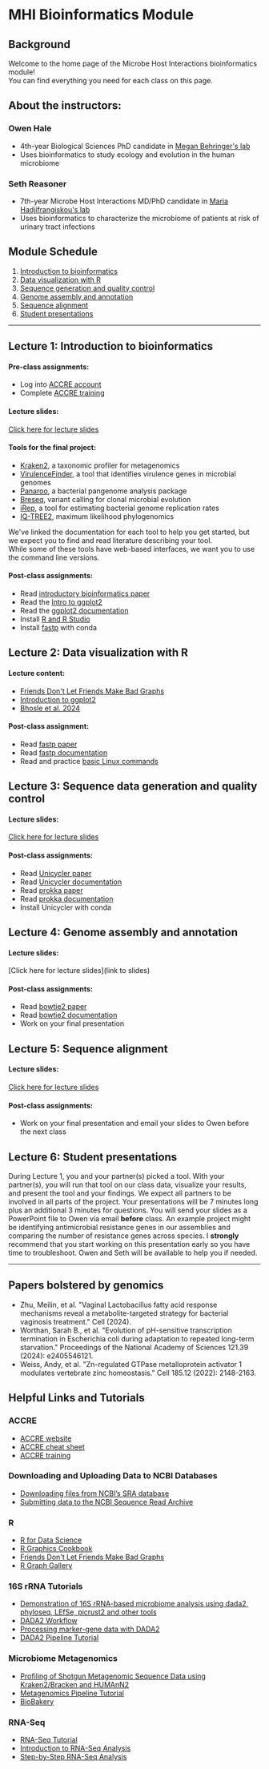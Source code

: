 # MHI Bioinformatics Module
## Background
Welcome to the home page of the Microbe Host Interactions bioinformatics module!\
You can find everything you need for each class on this page.

## About the instructors:
### Owen Hale
 - 4th-year Biological Sciences PhD candidate in [Megan Behringer's lab](https://behringerlab.wixsite.com/index)
 - Uses bioinformatics to study ecology and evolution in the human microbiome

### Seth Reasoner
 - 7th-year Microbe Host Interactions MD/PhD candidate in [Maria Hadjifrangiskou's lab](https://my.vanderbilt.edu/hadjifrangiskoulab/)
 - Uses bioinformatics to characterize the microbiome of patients at risk of urinary tract infections

## Module Schedule
1. [Introduction to bioinformatics](#lecture-1-introduction-to-bioinformatics)
2. [Data visualization with R](#lecture-2-data-visualization-with-r)
3. [Sequence generation and quality control](#lecture-3-sequence-data-generation-and-quality-control)
4. [Genome assembly and annotation](#lecture-4-genome-assembly-and-annotation)
5. [Sequence alignment](#lecture-5-sequence-alignment)
6. [Student presentations](#lecture-6-student-presentations)

***

## Lecture 1: Introduction to bioinformatics
#### Pre-class assignments:
 - Log into [ACCRE account](https://www.vanderbilt.edu/accre/)
 - Complete [ACCRE training](https://www.vanderbilt.edu/accre/required-training/)
#### Lecture slides:
[Click here for lecture slides](https://docs.google.com/presentation/d/1BbIJJxXv6dQ4siVwZKt_75FtPzUPPOCRh7aKnoqrbss/edit?usp=sharing)

#### Tools for the final project:
 - [Kraken2](https://github.com/DerrickWood/kraken2), a taxonomic profiler for metagenomics
 - [VirulenceFinder](https://bitbucket.org/genomicepidemiology/virulencefinder/src/master/), a tool that identifies virulence genes in microbial genomes
 - [Panaroo](https://gthlab.au/panaroo/#/), a bacterial pangenome analysis package
 - [Breseq](https://github.com/barricklab/breseq/wiki), variant calling for clonal microbial evolution
 - [iRep](https://github.com/christophertbrown/iRep/tree/master), a tool for estimating bacterial genome replication rates
 - [IQ-TREE2](http://www.iqtree.org/), maximum likelihood phylogenomics

We've linked the documentation for each tool to help you get started, but we expect you to find and read literature describing your tool.\
While some of these tools have web-based interfaces, we want you to use the command line versions.

#### Post-class assignments:
 - Read [introductory bioinformatics paper](https://doi.org/10.1371/journal.pcbi.1008645)
 - Read the [Intro to ggplot2](https://ggplot2.tidyverse.org/articles/ggplot2.html)
 - Read the [ggplot2 documentation](https://ggplot2.tidyverse.org/)
 - Install [R and R Studio](https://posit.co/download/rstudio-desktop/)
 - Install [fastp](https://github.com/OpenGene/fastp) with conda

## Lecture 2: Data visualization with R
#### Lecture content:
 - [Friends Don't Let Friends Make Bad Graphs](https://github.com/cxli233/FriendsDontLetFriends)
 - [Introduction to ggplot2](https://ggplot2.tidyverse.org/articles/ggplot2.html)
 - [Bhosle et al. 2024](https://doi.org/10.1128/msystems.00452-24)

#### Post-class assignment:
 - Read [fastp paper](https://doi.org/10.1002/imt2.107)
 - Read [fastp documentation](https://github.com/OpenGene/fastp)
 - Read and practice [basic Linux commands](https://help.accre.vanderbilt.edu/index.php?title=ACCRE_Cheat_Sheet)

## Lecture 3: Sequence data generation and quality control
#### Lecture slides:
[Click here for lecture slides](https://docs.google.com/presentation/d/1yPfjaWqhYrAX8V-9-u4fKxX4LcrYRDbV6xAcfT_A4EA/edit?usp=sharing)
#### Post-class assignments:
 - Read [Unicycler paper](https://doi.org/10.1371/journal.pcbi.1005595)
 - Read [Unicycler documentation](https://github.com/rrwick/Unicycler)
 - Read [prokka paper](https://academic.oup.com/bioinformatics/article/30/14/2068/2390517)
 - Read [prokka documentation](https://github.com/tseemann/prokka)
 - Install Unicycler with conda

## Lecture 4: Genome assembly and annotation
#### Lecture slides:
[Click here for lecture slides](link to slides)
#### Post-class assignments:
 - Read [bowtie2 paper](https://doi.org/10.1038/nmeth.1923)
 - Read [bowtie2 documentation](https://bowtie-bio.sourceforge.net/bowtie2/index.shtml)
 - Work on your final presentation

## Lecture 5: Sequence alignment
#### Lecture slides:
[Click here for lecture slides](https://docs.google.com/presentation/d/1LEiv3t50zS0IPm02gGwnCAYuN3uQ1w2nYkROrmiMmE4/edit?usp=sharing)
#### Post-class assignments:
 - Work on your final presentation and email your slides to Owen before the next class
   
## Lecture 6: Student presentations
During Lecture 1, you and your partner(s) picked a tool.
With your partner(s), you will run that tool on our class data, visualize your results, and present the tool and your findings.
We expect all partners to be involved in all parts of the project.
Your presentations will be 7 minutes long plus an additional 3 minutes for questions.
You will send your slides as a PowerPoint file to Owen via email **before** class.
An example project might be identifying antimicrobial resistance genes in our assemblies and comparing the number of resistance genes across species.
I **strongly** recommend that you start working on this presentation early so you have time to troubleshoot.
Owen and Seth will be available to help you if needed.

***

## Papers bolstered by genomics
 - Zhu, Meilin, et al. "Vaginal Lactobacillus fatty acid response mechanisms reveal a metabolite-targeted strategy for bacterial vaginosis treatment." Cell (2024).
 - Worthan, Sarah B., et al. "Evolution of pH-sensitive transcription termination in Escherichia coli during adaptation to repeated long-term starvation." Proceedings of the National Academy of Sciences 121.39 (2024): e2405546121.
 - Weiss, Andy, et al. "Zn-regulated GTPase metalloprotein activator 1 modulates vertebrate zinc homeostasis." Cell 185.12 (2022): 2148-2163.

## Helpful Links and Tutorials
### ACCRE
 - [ACCRE website](https://www.vanderbilt.edu/accre/)
 - [ACCRE cheat sheet](https://cdn.vanderbilt.edu/vu-URL/wp-content/uploads/sites/157/2018/02/19214952/ACCRE-Cheat-Sheet-March-2019.pdf)
 - [ACCRE training](https://www.vanderbilt.edu/accre/required-training/)

### Downloading and Uploading Data to NCBI Databases
- [Downloading files from NCBI’s SRA database](https://bioinformaticsworkbook.org/dataAcquisition/fileTransfer/sra.html#gsc.tab=0)
- [Submitting data to the NCBI Sequence Read Archive](https://rachaellappan.github.io/SRA/)
### R
 - [R for Data Science](https://r4ds.hadley.nz/)
 - [R Graphics Cookbook](https://r-graphics.org/)
 - [Friends Don't Let Friends Make Bad Graphs](https://github.com/cxli233/FriendsDontLetFriends/tree/main)
 - [R Graph Gallery](https://r-graph-gallery.com/ggplot2-package.html)
### 16S rRNA Tutorials
 - [Demonstration of 16S rRNA-based microbiome analysis using dada2, phyloseq, LEfSe, picrust2 and other tools
](https://ycl6.github.io/16S-Demo/index.html)
 - [DADA2 Workflow](https://hypocolypse.github.io/16s-dada2.html)
 - [Processing marker-gene data with DADA2](https://web.stanford.edu/class/bios221/Pune/Labs/Lab_dada2/Lab_dada2_workflow.html)
 - [DADA2 Pipeline Tutorial](https://benjjneb.github.io/dada2/tutorial_1_2.html)
### Microbiome Metagenomics
 - [Profiling of Shotgun Metagenomic Sequence Data using Kraken2/Bracken and HUMAnN2](https://www.nicholas-ollberding.com/post/profiling-of-shotgun-metagenomic-sequence-data-using-kraken2-bracken-and-humann2/)
 - [Metagenomics Pipeline Tutorial](https://rstudio-pubs-static.s3.amazonaws.com/425650_b4537c6bfdf4470ca3d244e499d115cf.html)
 - [BioBakery](https://huttenhower.sph.harvard.edu/biobakery_workflows/)
### RNA-Seq
 - [RNA-Seq Tutorial](https://biocorecrg.github.io/RNAseq_course_2019/intro.html)
 - [Introduction to RNA-Seq Analysis](https://scienceparkstudygroup.github.io/rna-seq-lesson/)
 - [Step-by-Step RNA-Seq Analysis](https://github.com/CebolaLab/RNA-seq)
